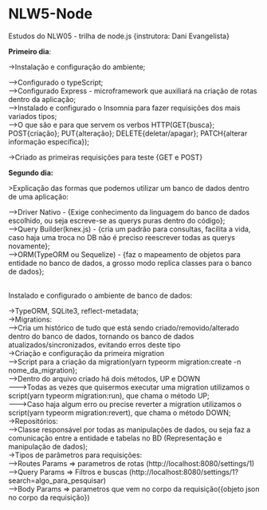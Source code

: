 # NLW5-Node
Estudos do NLW05 - trilha de node.js {instrutora: Dani Evangelista}

<b>Primeiro dia</b>:
  <p>->Instalação e configuração do ambiente;</p>
    -->Configurado o typeScript;<br />
    -->Configurado Express - microframework que auxiliará na criação de rotas dentro da aplicação;<br />
    -->Instalado e configurado o Insomnia para fazer requisições dos mais variados tipos;<br/>
    -->O que são e para que servem os verbos HTTP(GET{busca}; POST{criação}; PUT{alteração}; DELETE{deletar/apagar}; PATCH{alterar informação específica});<br />

  <p>->Criado as primeiras requisições para teste {GET e POST}</p>

<p><b>Segundo dia:</b></p>
  <p>>Explicação das formas que podemos utilizar um banco de dados dentro de uma aplicação:</p>
    -->Driver Nativo - {Exige conhecimento da linguagem do banco de dados escolhido, ou seja escreve-se as querys puras dentro do código};<br />
    -->Query Builder(knex.js) - {cria um padrão para consultas, facilita a vida, caso haja uma troca no DB não é preciso reescrever todas as querys novamente};<br />
    -->ORM(TypeORM ou Sequelize) - {faz o mapeamento de objetos para entidade no banco de dados, a grosso modo replica classes para o banco de dados};<br /><br>
  
  <p>Instalado e configurado o ambiente de banco de dados:</p>
    ->TypeORM, SQLite3, reflect-metadata;<br/>
    ->Migrations:<br />
    -->Cria um histórico de tudo que está sendo criado/removido/alterado dentro do banco de dados, tornando os banco de dados atualizados/sincronizados, evitando erros deste tipo<br />
    ->Criação e configuração da primeira migration<br />
    -->Script para a criação da migration(yarn typeorm migration:create -n nome_da_migration);<br />
    -->Dentro do arquivo criado há dois métodos, UP e DOWN<br />
    --->Todas as vezes que quisermos executar uma migration utilizamos o script(yarn typeorm migration:run), que chama o método UP;<br />
    --->Caso haja algum erro ou precise reverter a migration utilizamos o script(yarn typeorm migration:revert), que chama o método DOWN;<br />
    ->Repositórios: <br />
    -->Classe responsável por todas as manipulações de dados, ou seja faz a comunicação entre a entidade e tabelas no BD (Representação e manipulação de dados);<br />    
    ->Tipos de parâmetros para requisições: <br />
    -->Routes Params => parametros de rotas (http://localhost:8080/settings/1)<br />
    -->Query Params  => Filtros e buscas    (http://localhost:8080/settings/1?search=algo_para_pesquisar)<br />
    -->Body Params   => parametros que vem no corpo da requisição({objeto json no corpo da requisição})<br/>

